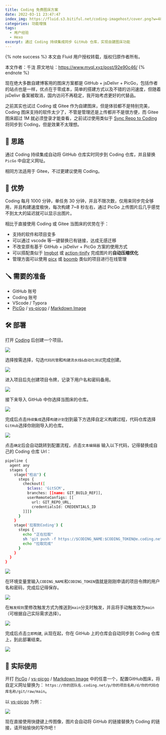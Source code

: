 ```yaml
---
title: Coding 免费图床方案
date: 2022-03-11 23:47:47
index_img: https://fluid.s3.bitiful.net/coding-imagehost/cover.png?w=480&fmt=webp
categories: 功能增强
tags:
  - 用户经验
  - Hexo
excerpt: 通过 Coding 持续集成同步 GitHub 仓库，实现自建图床功能
---
```


{% note success %}
本文由 Fluid 用户授权转载，版权归原作者所有。

本文作者：千泷
原文地址：<https://www.myql.xyz/post/92e90c46/>
{% endnote %}

现在绝大多数自建博客用的图床方案都是 GitHub + jsDelivr + PicGo，包括作者的站点也是一样，优点在于零成本，简单的搭建方式以及不错的访问速度，但随着 jsDelivr 备案被取消，国内访问不再稳定，我开始考虑更好的代替品。

之前其实也试过 Coding 或 Gitee 作为自建图床，但是体验都不是特别完美，Coding 图床支持的软件太少了，不管是管理还是上传都并不是很方便，而 Gitee 图床超过 1M 就必须登录才能查看，之前试过使用类似于 [Sync Repo to Coding](https://github.com/marketplace/actions/sync-repo-to-coding) 将同步到 Coding，但是效果不太理想。

## 🤔 思路

通过 Coding 持续集成自动将 GitHub 仓库实时同步到 Coding 仓库，并且替换 `PicGo` 中自定义网址。

相同方法适用于 Gitee，不过更建议使用 Coding。

## 🧐 优势

Coding 每月 1000 分钟，单任务 30 分钟，并且不限次数，仅用来同步完全够用，并且构建速度极快，每次构建 7~8 秒左右，通过 PicGo 上传图片后几乎感觉不到太大的延迟就可以显示出图片。

相比于直接使用 Coding 或 Gitee 当图床的优势在于：

- 支持的软件和项目变多
- 可以通过 vscode 等一键替换已有链接，达成无感迁移
- 不改变原有基于 GitHub + jsDelivr + PicGo 方案的使用方式
- 可以搭配类似于 [Imgbot](https://github.com/apps/imgbot) 或 [action-tinify](https://github.com/namoscato/action-tinify) 完成图片的**自动压缩优化**
- 管理方面可以使用 [picx](https://github.com/XPoet/picx) 或 [boomb](https://github.com/xjh22222228/boomb) 类似的项目进行在线管理

## 🪛 需要的准备

- GitHub 账号
- Coding 账号
- VScode / Typora
- [PicGo](https://github.com/Molunerfinn/PicGo) / [vs-picgo](https://marketplace.visualstudio.com/items?itemName=Spades.vs-picgo) / [Markdown Image](https://marketplace.visualstudio.com/items?itemName=hancel.markdown-image)

## 🛠️ 部署

打开 [Coding](https://e.coding.net/login) 后创建一个项目。

![](https://myql.coding.net/p/owo/d/img/git/raw/main/posts/2022-03-12-16-35-57.png)

选择按需选择，勾选`代码托管`和`构建流水线&自动化测试`完成创建。

![](https://myql.coding.net/p/owo/d/img/git/raw/main/posts/2022-03-12-17-00-37.png)

进入项目后先创建项目令牌，记录下用户名和密码备用。

![](https://myql.coding.net/p/owo/d/img/git/raw/main/posts/2022-03-12-17-03-48.png)

接下来导入 GitHub 中你选择当图床的仓库。

![](https://myql.coding.net/p/owo/d/img/git/raw/main/posts/2022-03-12-16-54-24.png)

完成后点击`持续集成`选择`构建计划`划到最下方选择自定义构建过程，代码仓库选择`GitHub`选择你刚刚导入的仓库。

![](https://myql.coding.net/p/owo/d/img/git/raw/main/posts/2022-03-12-17-18-30.png)

点击`确定`后会自动跳转到配置流程，点击`文本编辑器` 输入以下代码，记得替换成自己的 Coding 仓库 Url：

```sh
pipeline {
  agent any
  stages {
    stage("检出") {
      steps {
        checkout([
          $class: 'GitSCM',
          branches: [[name: GIT_BUILD_REF]],
          userRemoteConfigs: [[
            url: GIT_REPO_URL,
            credentialsId: CREDENTIALS_ID
        ]]])
      }
    }
    stage('拉取到Coding') {
      steps {
        echo "正在拉取"
        sh 'git push -f https://$CODING_NAME:$CODING_TOKEN@e.coding.net/你的团队名/项目名称/代码仓库名称.git HEAD:main'
        echo "拉取完成"
      }
    }
  }
}
```

![](https://myql.coding.net/p/owo/d/img/git/raw/main/posts/2022-03-12-17-31-41.png)

在环境变量里输入`CODING_NAME`和`CODING_TOKEN`值就是刚刚申请的项目令牌的用户名和密码，完成后记得保存。

![](https://myql.coding.net/p/owo/d/img/git/raw/main/posts/2022-03-12-17-41-09.png)

在`触发规则`里修改触发方式为推送到`main`分支时触发，并且将手动触发改为`main`（可根据自己实际需求选择）。

![](https://myql.coding.net/p/owo/d/img/git/raw/main/posts/2022-03-12-17-46-15.png)

完成后点击`立即构建`, 从现在起，你在 GitHub 上的仓库会自动同步到 Coding 仓库上，到此部署结束。

![](https://myql.coding.net/p/owo/d/img/git/raw/main/posts/2022-03-12-19-02-15.png)

## 🚀 实际使用

开打 [PicGo](https://github.com/Molunerfinn/PicGo) / [vs-picgo](https://marketplace.visualstudio.com/items?itemName=Spades.vs-picgo) / [Markdown Image](https://marketplace.visualstudio.com/items?itemName=hancel.markdown-image) 中的任意一个，配置GitHub图床，将自定义网址替换为：
`https://你的团队名.coding.net/p/你的项目名称/d/你的代码仓库名称/git/raw/main`。

以 [vs-picgo](https://marketplace.visualstudio.com/items?itemName=Spades.vs-picgo) 为例：

![](https://myql.coding.net/p/owo/d/img/git/raw/main/posts/2022-03-12-18-07-36.png)

现在直接使用快捷键上传图像，图片会自动将 GitHub 的链接替换为 Coding 的链接，请开始愉快的写作吧！
